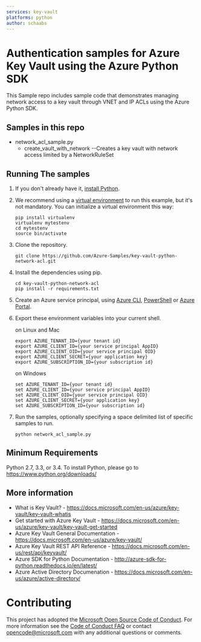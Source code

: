 ```yaml
---
services: key-vault
platforms: python
author: schaabs
---
```

# Authentication samples for Azure Key Vault using the Azure Python SDK

This Sample repo includes sample code that demonstrates managing network access to a key vault through VNET and IP ACLs using the Azure Python SDK.

## Samples in this repo
* network_acl_sample.py
  * create_vault_with_network --Creates a key vault with network access limited by a NetworkRuleSet


## Running The samples
1. If you don't already have it, [install Python](https://www.python.org/downloads/).

2. We recommend using a [virtual environment](https://docs.python.org/3/tutorial/venv.html) to run this example, but it's not mandatory. You can initialize a virtual environment this way:

    ```
    pip install virtualenv
    virtualenv mytestenv
    cd mytestenv
    source bin/activate
    ```

3. Clone the repository.

    ```
    git clone https://github.com/Azure-Samples/key-vault-python-network-acl.git
    ```

4. Install the dependencies using pip.

    ```
    cd key-vault-python-network-acl
    pip install -r requirements.txt
    ```

5. Create an Azure service principal, using
[Azure CLI](http://azure.microsoft.com/documentation/articles/resource-group-authenticate-service-principal-cli/),
[PowerShell](http://azure.microsoft.com/documentation/articles/resource-group-authenticate-service-principal/)
or [Azure Portal](http://azure.microsoft.com/documentation/articles/resource-group-create-service-principal-portal/).

6. Export these environment variables into your current shell.

    on Linux and Mac
    ```
    export AZURE_TENANT_ID={your tenant id}
    export AZURE_CLIENT_ID={your service principal AppID}
    export AZURE_CLIENT_OID={your service principal OID}
    export AZURE_CLIENT_SECRET={your application key}
    export AZURE_SUBSCRIPTION_ID={your subscription id}
    ```

    on Windows
    ```
    set AZURE_TENANT_ID={your tenant id}
    set AZURE_CLIENT_ID={your service principal AppID}
    set AZURE_CLIENT_OID={your service principal OID}
    set AZURE_CLIENT_SECRET={your application key}
    set AZURE_SUBSCRIPTION_ID={your subscription id}
    ```

7. Run the samples, optionally specifying a space delimited list of specific samples to run.

    ```
    python network_acl_sample.py
    ```

## Minimum Requirements
Python 2.7, 3.3, or 3.4.
To install Python, please go to https://www.python.org/downloads/

## More information

* What is Key Vault? - https://docs.microsoft.com/en-us/azure/key-vault/key-vault-whatis
* Get started with Azure Key Vault - https://docs.microsoft.com/en-us/azure/key-vault/key-vault-get-started
* Azure Key Vault General Documentation - https://docs.microsoft.com/en-us/azure/key-vault/
* Azure Key Vault REST API Reference - https://docs.microsoft.com/en-us/rest/api/keyvault/
* Azure SDK for Python Documentation - http://azure-sdk-for-python.readthedocs.io/en/latest/
* Azure Active Directory Documenation - https://docs.microsoft.com/en-us/azure/active-directory/

# Contributing

This project has adopted the [Microsoft Open Source Code of Conduct](https://opensource.microsoft.com/codeofconduct/). For more information
see the [Code of Conduct FAQ](https://opensource.microsoft.com/codeofconduct/faq/) or contact [opencode@microsoft.com](mailto:opencode@microsoft.com)
with any additional questions or comments.

